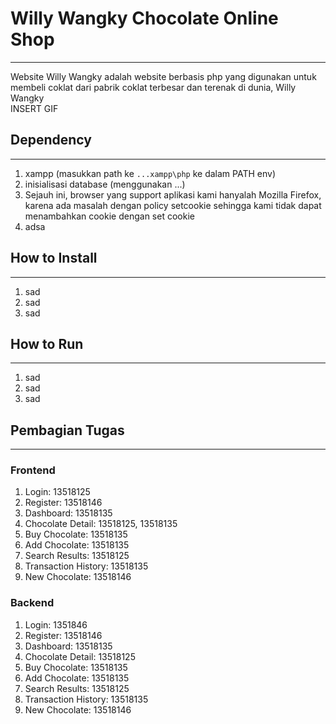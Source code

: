# Willy Wangky Chocolate Online Shop

---

Website Willy Wangky adalah website berbasis php yang digunakan untuk membeli coklat dari pabrik coklat terbesar dan terenak di dunia, Willy Wangky  
INSERT GIF

## Dependency

---

1. xampp (masukkan path ke `...xampp\php` ke dalam PATH env)
2. inisialisasi database (menggunakan ...)
3. Sejauh ini, browser yang support aplikasi kami hanyalah Mozilla Firefox,
   karena ada masalah dengan policy setcookie sehingga kami tidak dapat menambahkan cookie dengan set cookie
4. adsa

## How to Install

---

1. sad
2. sad
3. sad

## How to Run

---

1. sad
2. sad
3. sad

## Pembagian Tugas

---

### Frontend

1. Login: 13518125
2. Register: 13518146
3. Dashboard: 13518135
4. Chocolate Detail: 13518125, 13518135
5. Buy Chocolate: 13518135
6. Add Chocolate: 13518135
7. Search Results: 13518125
8. Transaction History: 13518135
9. New Chocolate: 13518146

### Backend

1. Login: 1351846
2. Register: 13518146
3. Dashboard: 13518135
4. Chocolate Detail: 13518125
5. Buy Chocolate: 13518135
6. Add Chocolate: 13518135
7. Search Results: 13518125
8. Transaction History: 13518135
9. New Chocolate: 13518146

